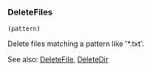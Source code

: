 ### DeleteFiles

``` suneido
(pattern)
```

Delete files matching a pattern like '*.txt'.

See also:
[DeleteFile](<DeleteFile.md>),
[DeleteDir](<DeleteDir.md>)